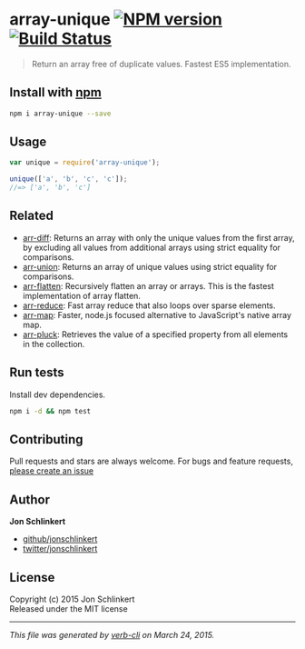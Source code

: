 # array-unique [![NPM version](https://badge.fury.io/js/array-unique.svg)](http://badge.fury.io/js/array-unique)  [![Build Status](https://travis-ci.org/jonschlinkert/array-unique.svg)](https://travis-ci.org/jonschlinkert/array-unique) 

> Return an array free of duplicate values. Fastest ES5 implementation.
















































<extoc></extoc>

## Install with [npm](npmjs.org)

```bash
npm i array-unique --save
```

## Usage

```js
var unique = require('array-unique');

unique(['a', 'b', 'c', 'c']);
//=> ['a', 'b', 'c']
```

## Related
* [arr-diff](https://github.com/jonschlinkert/arr-diff): Returns an array with only the unique values from the first array, by excluding all values from additional arrays using strict equality for comparisons.
* [arr-union](https://github.com/jonschlinkert/arr-union): Returns an array of unique values using strict equality for comparisons.
* [arr-flatten](https://github.com/jonschlinkert/arr-flatten): Recursively flatten an array or arrays. This is the fastest implementation of array flatten.
* [arr-reduce](https://github.com/jonschlinkert/arr-reduce): Fast array reduce that also loops over sparse elements.
* [arr-map](https://github.com/jonschlinkert/arr-map): Faster, node.js focused alternative to JavaScript's native array map.
* [arr-pluck](https://github.com/jonschlinkert/arr-pluck): Retrieves the value of a specified property from all elements in the collection.

## Run tests
Install dev dependencies.

```bash
npm i -d && npm test
```

## Contributing
Pull requests and stars are always welcome. For bugs and feature requests, [please create an issue](https://github.com/jonschlinkert/array-unique/issues)

## Author

**Jon Schlinkert**
 
+ [github/jonschlinkert](https://github.com/jonschlinkert)
+ [twitter/jonschlinkert](http://twitter.com/jonschlinkert) 

## License
Copyright (c) 2015 Jon Schlinkert  
Released under the MIT license

***

_This file was generated by [verb-cli](https://github.com/assemble/verb-cli) on March 24, 2015._